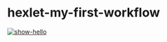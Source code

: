 # hexlet-my-first-workflow
[![show-hello](https://github.com/dlgv24/hexlet-my-first-workflow/actions/workflows/show-hello.yml/badge.svg?branch=main)](https://github.com/dlgv24/hexlet-my-first-workflow/actions/workflows/show-hello.yml)